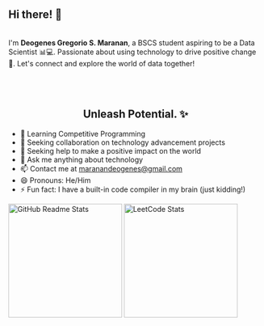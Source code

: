 <h2><br>Hi there! 👋</h2>
<p><br>I'm <strong>Deogenes Gregorio S. Maranan</strong>, a BSCS student aspiring to be a Data Scientist 📊💻. Passionate about using technology to drive positive change 🚀. Let's connect and explore the world of data together!</p>

<h2 align="center"><br><br>Unleash Potential. ✨</h2>

- 🌱 Learning Competitive Programming
- 👯 Seeking collaboration on technology advancement projects
- 🤔 Seeking help to make a positive impact on the world
- 💬 Ask me anything about technology
- 📫 Contact me at maranandeogenes@gmail.com
- 😄 Pronouns: He/Him
- ⚡ Fun fact: I have a built-in code compiler in my brain (just kidding!)
<!-- LeetCode Stats -->
<div>
    <img src="https://github-readme-stats.vercel.app/api?username=DeogenesMaranan&show_icons=true&theme=onedark" alt="GitHub Readme Stats" height="225px">
    <img src="https://leetcard.jacoblin.cool/Juhenes?theme=dark&font=Scada&ext=heatmap" alt="LeetCode Stats" height="225px">
</div>
